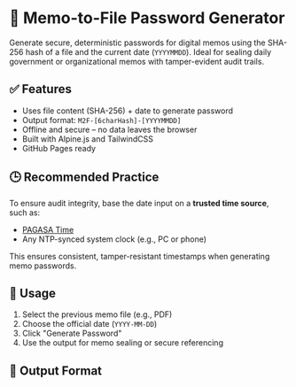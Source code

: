 # 🔐 Memo-to-File Password Generator

Generate secure, deterministic passwords for digital memos using the SHA-256 hash of a file and the current date (`YYYYMMDD`). Ideal for sealing daily government or organizational memos with tamper-evident audit trails.

## ✅ Features

- Uses file content (SHA-256) + date to generate password
- Output format: `M2F-[6charHash]-[YYYYMMDD]`
- Offline and secure – no data leaves the browser
- Built with Alpine.js and TailwindCSS
- GitHub Pages ready

## 🕒 Recommended Practice

To ensure audit integrity, base the date input on a **trusted time source**, such as:
- [PAGASA Time](https://bagong.pagasa.dost.gov.ph/)
- Any NTP-synced system clock (e.g., PC or phone)

This ensures consistent, tamper-resistant timestamps when generating memo passwords.

## 📄 Usage

1. Select the previous memo file (e.g., PDF)
2. Choose the official date (`YYYY-MM-DD`)
3. Click "Generate Password"
4. Use the output for memo sealing or secure referencing

## 🔐 Output Format

